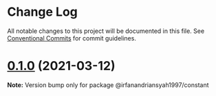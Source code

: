 # Change Log

All notable changes to this project will be documented in this file.
See [Conventional Commits](https://conventionalcommits.org) for commit guidelines.

# [0.1.0](https://github.com/irfanandriansyah1997/lerna/compare/@irfanandriansyah1997/constant@0.0.4-feature-versioning.0...@irfanandriansyah1997/constant@0.1.0) (2021-03-12)

**Note:** Version bump only for package @irfanandriansyah1997/constant
